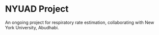 # NYUAD Project

An ongoing project for respiratory rate estimation, collaborating with New York University, Abudhabi.
